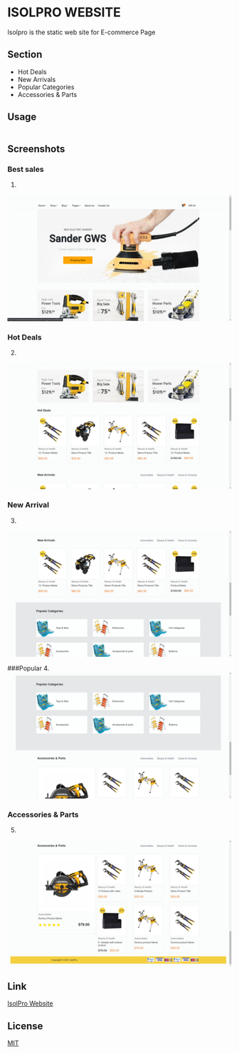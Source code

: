 # ISOLPRO WEBSITE

Isolpro is the static web site for E-commerce Page

## Section

- Hot Deals
- New Arrivals
- Popular Categories
- Accessories & Parts

## Usage

```It can be use as front-end static page after then link to back-end for fully functional E-commerce Website
```
## Screenshots

### Best sales
1. 
![](Screenshots/Home.png) 
### Hot Deals
2. 
![](Screenshots/Home2.png) 

### New Arrival 
3. 
![](Screenshots/Hot_Deals.png)

###Popular
4.
![](Screenshots/New_Arrival.png) 

### Accessories & Parts
5.
![](Screenshots/Accessories.png)

## Link
[IsolPro Website](https://malisumit86.github.io/IsolProwebsite/)

## License
[MIT](https://choosealicense.com/licenses/mit/)

